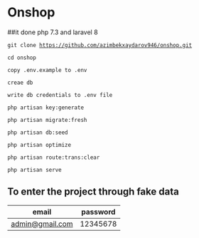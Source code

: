 # Onshop

##it done php 7.3 and laravel 8

<code>git clone https://github.com/azimbekxaydarov946/onshop.git</code>

<code>cd onshop</code>

<code>copy .env.example to .env</code>

<code>creae db</code>

<code>write db credentials to .env file</code>

<code>php artisan key:generate</code>

<code>php artisan migrate:fresh</code>

<code>php artisan db:seed</code>

<code>php artisan optimize</code>

<code>php artisan route:trans:clear</code>

<code>php artisan serve</code>

## To enter the project through fake data

|           email         |  password |
|-------------------------|-----------|
|      admin@gmail.com    | 12345678  |
